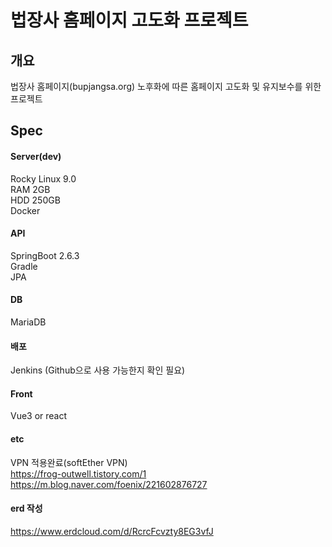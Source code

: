 # 법장사 홈페이지 고도화 프로젝트

## 개요
법장사 홈페이지(bupjangsa.org) 노후화에 따른 홈페이지 고도화 및 유지보수를 위한 프로젝트

## Spec
#### Server(dev)
Rocky Linux 9.0\
RAM 2GB\
HDD 250GB\
Docker

#### API
SpringBoot 2.6.3\
Gradle\
JPA

#### DB
MariaDB

#### 배포
Jenkins (Github으로 사용 가능한지 확인 필요)

#### Front
Vue3 or react

#### etc
VPN 적용완료(softEther VPN) \
<https://frog-outwell.tistory.com/1> \
<https://m.blog.naver.com/foenix/221602876727>

#### erd 작성
<https://www.erdcloud.com/d/RcrcFcvzty8EG3vfJ>

